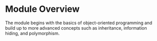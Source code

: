 # Module Overview

The module begins with the basics of object-oriented programming and build up 
to more advanced concepts such as inheritance, information hiding, and 
polymorphism.